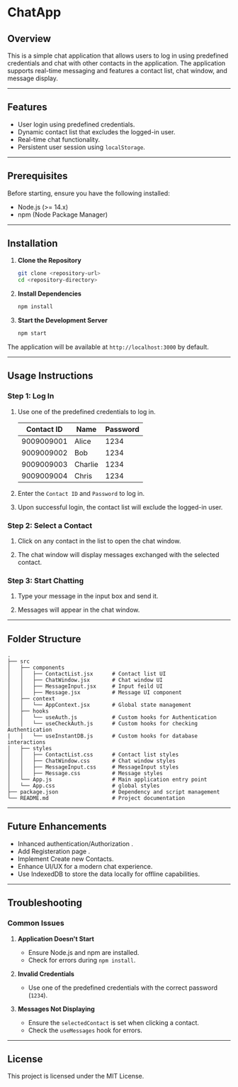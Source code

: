 # ChatApp

## Overview

This is a simple chat application that allows users to log in using predefined credentials and chat with other contacts in the application. The application supports real-time messaging and features a contact list, chat window, and message display.

---

## Features

- User login using predefined credentials.
- Dynamic contact list that excludes the logged-in user.
- Real-time chat functionality.
- Persistent user session using `localStorage`.

---

## Prerequisites

Before starting, ensure you have the following installed:

- Node.js (>= 14.x)
- npm (Node Package Manager)

---

## Installation

1. **Clone the Repository**

   ```bash
   git clone <repository-url>
   cd <repository-directory>
   ```

2. **Install Dependencies**

   ```bash
   npm install
   ```

3. **Start the Development Server**

   ```bash
   npm start
   ```

The application will be available at `http://localhost:3000` by default.

---

## Usage Instructions

### Step 1: Log In

1. Use one of the predefined credentials to log in.

   | Contact ID | Name    | Password |
   | ---------- | ------- | -------- |
   | 9009009001 | Alice   | 1234     |
   | 9009009002 | Bob     | 1234     |
   | 9009009003 | Charlie | 1234     |
   | 9009009004 | Chris   | 1234     |

2. Enter the `Contact ID` and `Password` to log in.

3. Upon successful login, the contact list will exclude the logged-in user.

### Step 2: Select a Contact

1. Click on any contact in the list to open the chat window.

2. The chat window will display messages exchanged with the selected contact.

### Step 3: Start Chatting

1. Type your message in the input box and send it.

2. Messages will appear in the chat window.

---

## Folder Structure

```
.
├── src
│   ├── components
│   │   ├── ContactList.jsx      # Contact list UI
│   │   ├── ChatWindow.jsx       # Chat window UI
│   │   ├── MessageInput.jsx     # Input feild UI
│   │   ├── Message.jsx          # Message UI component
│   ├── context
│   │   └── AppContext.jsx       # Global state management
│   ├── hooks
│   │   └── useAuth.js           # Custom hooks for Authentication
│   │   └── useCheckAuth.js      # Custom hooks for checking Authentication
|   │   └── useInstantDB.js      # Custom hooks for database interactions
│   ├── styles
│   │   ├── ContactList.css      # Contact list styles
│   │   ├── ChatWindow.css       # Chat window styles
│   │   ├── MessageInput.css     # MessageInput styles
│   │   ├── Message.css          # Message styles
│   └── App.js                   # Main application entry point
│   └── App.css                  # global styles
├── package.json                 # Dependency and script management
└── README.md                    # Project documentation
```

---

## Future Enhancements

- Inhanced authentication/Authorization .
- Add Registeration page .
- Implement Create new Contacts.
- Enhance UI/UX for a modern chat experience.
- Use IndexedDB to store the data locally for offline capabilities.

---

## Troubleshooting

### Common Issues

1. **Application Doesn't Start**

   - Ensure Node.js and npm are installed.
   - Check for errors during `npm install`.

2. **Invalid Credentials**

   - Use one of the predefined credentials with the correct password (`1234`).

3. **Messages Not Displaying**

   - Ensure the `selectedContact` is set when clicking a contact.
   - Check the `useMessages` hook for errors.

---

## License

This project is licensed under the MIT License.

